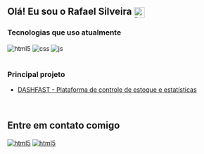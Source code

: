 ## Olá! Eu sou o Rafael Silveira <img align="center" width="24" alt="html5" src="https://c.tenor.com/WXJXOkgr5FoAAAAj/smiley-emoji.gif" />

### Tecnologias que uso atualmente

<div style="display: inline_block">
  <img align="center" alt="html5" src="https://img.shields.io/badge/HTML5-E34F26?style=for-the-badge&logo=html5&logoColor=white" />
  <img align="center" alt="css" src="https://img.shields.io/badge/CSS3-1572B6?style=for-the-badge&logo=css3&logoColor=white" />
  <img align="center" alt="js" src="https://img.shields.io/badge/JavaScript-F7DF1E?style=for-the-badge&logo=javascript&logoColor=black" />
</div><br/>

### Principal projeto

- [ DASHFAST - Plataforma de controle de estoque e estatísticas ](https://github.com/Rafael-1357/dashfast)<br/>
<br/>

## Entre em contato comigo

<div style="display: inline_block">
<a href="mailto:Rafaellsilveira1357@gmail.com"><img align="center" alt="html5" src="https://img.shields.io/badge/Gmail-D14836?style=for-the-badge&logo=gmail&logoColor=white" /></a>
<a href="https://www.linkedin.com/in/rafael-silveira-4b8368219/"><img align="center" alt="html5" src="https://img.shields.io/badge/LinkedIn-0077B5?style=for-the-badge&logo=linkedin&logoColor=white" /></a>
</div>
